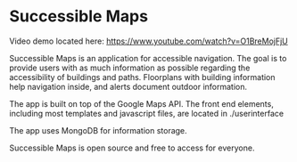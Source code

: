Successible Maps
============
Video demo located here: https://www.youtube.com/watch?v=O1BreMojFjU

Successible Maps is an application for accessible navigation. The goal is to provide users with as much information as possible regarding the accessibility of buildings and paths. Floorplans with building information help navigation inside, and alerts document outdoor information.

The app is built on top of the Google Maps API. The front end elements, including most templates and javascript files, are located in ./userinterface

The app uses MongoDB for information storage.

Successible Maps is open source and free to access for everyone. 

